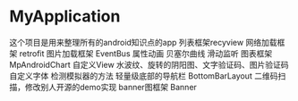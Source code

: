 # MyApplication
这个项目是用来整理所有的android知识点的app
列表框架recyview
网络加载框架 retrofit
图片加载框架 EventBus
属性动画 贝塞尔曲线
滑动监听
图表框架 MpAndroidChart
自定义View 水波纹、旋转的阴阳图、文字验证码、图片验证码
自定义字体
检测模拟器的方法
轻量级底部的导航栏 BottomBarLayout
二维码扫描，修改别人开源的demo实现
banner图框架  Banner

